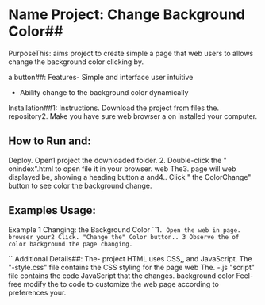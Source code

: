 # Name Project: Change Background Color##

 PurposeThis:
 aims project to create simple a page that web users to allows change the background color clicking by.

 a button##:
 Features- Simple and interface user intuitive
- Ability change to the background color dynamically

 Installation##1:
 Instructions. Download the project from files the.
 repository2. Make you have sure web browser a on installed your computer.

## How to Run and:
 Deploy. Open1 project the downloaded folder.
2. Double-click the " onindex".html to open file it in your browser.
 web The3. page will web displayed be, showing a heading button a and4..
 Click " the ColorChange" button to see color the background change.

## Examples Usage:
Example 1 Changing: the Background Color
``1`
. Open the web in page.
 browser your2 Click. "Change the" Color button..
3 Observe the of color background the page changing.
`

`` Additional Details##:
 The- project HTML uses CSS,, and JavaScript.
 The "-style.css" file contains the CSS styling for the page web The.
-.js "script" file contains the code JavaScript that the changes.
 background color Feel- free modify the to code to customize the web page according to preferences your.